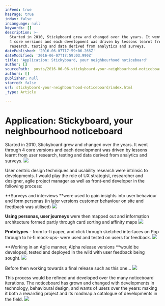```yaml
---
inFeed: true
hasPage: true
inNav: false
inLanguage: null
keywords: []
description: >-
  Started in 2010, Stickyboard grew and changed over the years. It went through
  4 core versions and each development was driven by lessons learnt from user
  research, testing and data derived from analytics and surveys.
datePublished: '2016-06-07T17:59:06.266Z'
dateModified: '2016-06-07T17:59:03.990Z'
title: 'Application: Stickyboard, your neighbourhood noticeboard'
author: []
sourcePath: _posts/2016-06-06-stickyboard-your-neighbourhood-noticeboard.md
authors: []
publisher: null
starred: false
url: stickyboard-your-neighbourhood-noticeboard/index.html
_type: Article

---
```

# Application: Stickyboard, your neighbourhood noticeboard

Started in 2010, Stickyboard grew and changed over the years. It went through 4 core versions and each development was driven by lessons learnt from user research, testing and data derived from analytics and surveys.
![](https://the-grid-user-content.s3-us-west-2.amazonaws.com/07443518-1d50-4e7b-8e3a-52096a5834e1.jpg)

User centric design techniques and usability research were intrinsic to developments. I would play the role of UX strategist, researcher and designer, agile project manager as well as front-end developer in the following process:

**Surveys and interviews **were used to gain insights into user behaviour and form personas (in later versions customer behaviour on site and feedback was utilised)
![](https://the-grid-user-content.s3-us-west-2.amazonaws.com/f73b6ce0-4eb2-4c45-9d7d-0ff2cbee83e1.jpg)

**Using personas, user journeys** were then mapped out and information architecture formed partly through card sorting and affinity maps
![](https://the-grid-user-content.s3-us-west-2.amazonaws.com/5845ed99-e93b-4dad-92bc-95ecf53a6c6c.jpg)

**Prototypes** - from lo-fi paper, and click through sketched interfaces on Pop through to hi-fi mock-ups- were used and tested on users for feedback.
![](https://the-grid-user-content.s3-us-west-2.amazonaws.com/92e11588-293d-469b-b65f-2167961c7c28.png)

**Working in an Agile manner, Alpha release versions **would be developed, tested and deployed in the wild with user feedback being sought.
![](https://the-grid-user-content.s3-us-west-2.amazonaws.com/d4ae0138-b9e7-4b8a-a56f-8100cf39e580.png)

Before then working towards a final release such as this one...
![](https://s3-us-west-2.amazonaws.com/the-grid-img/p/40f8cde1d2bf79cf34e9a23801908495ae816f74.png)

This process would be refined and developed over the many noticeboard iterations. The noticeboard has grown and changed with developments in technology, behavioural design, and wants of users over the years: making it both a rewarding project and its roadmap a catalogue of developments in the field. ![](https://the-grid-user-content.s3-us-west-2.amazonaws.com/d2babdb7-2676-44d5-b517-d8912f04e5e9.png)